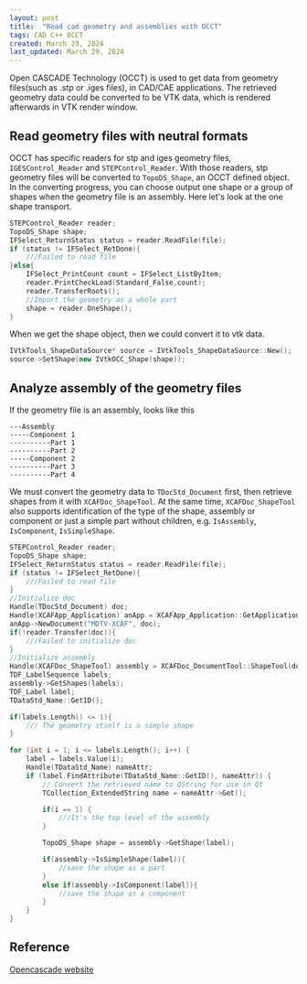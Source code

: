 ```yaml
---
layout: post
title:  "Read cad geometry and assemblies with OCCT"
tags: CAD C++ OCCT
created: March 29, 2024
last_updated: March 29, 2024
---
```

Open CASCADE Technology (OCCT) is used to get data from geometry files(such as .stp or .iges files), in CAD/CAE applications. The retrieved geometry data could be converted to be VTK data, which is rendered afterwards in VTK render window.<!--more-->

## Read geometry files with neutral formats

OCCT has specific readers for stp and iges geometry files, `IGESControl_Reader` and `STEPControl_Reader`.  With those readers,  stp geometry files will be converted to `TopoDS_Shape`, an OCCT defined object.  In the converting progress, you can choose output one shape or a group of shapes when the geometry file is an assembly. Here let's look at the one shape transport.

```c++
STEPControl_Reader reader;
TopoDS_Shape shape;
IFSelect_ReturnStatus status = reader.ReadFile(file);
if (status != IFSelect_RetDone){
    ///Failed to read file
}else{
    IFSelect_PrintCount count = IFSelect_ListByItem;
    reader.PrintCheckLoad(Standard_False,count);
    reader.TransferRoots();
    //Import the geometry as a whole part
    shape = reader.OneShape();
}
```

When we get the shape object, then we could convert it to vtk data.

```c++
IVtkTools_ShapeDataSource* source = IVtkTools_ShapeDataSource::New();
source->SetShape(new IVtkOCC_Shape(shape));
```



## Analyze assembly of the geometry files

If the geometry file is an assembly, looks like this

```
---Assembly
-----Component 1
----------Part 1
----------Part 2
-----Component 2
----------Part 3
----------Part 4
```

We must convert the geometry data to `TDocStd_Document` first, then retrieve shapes from it with `XCAFDoc_ShapeTool`. At the same time,  `XCAFDoc_ShapeTool` also supports identification of the type of the shape, assembly or component or just a simple part without children,  e.g. `IsAssembly`,  `IsComponent`, `IsSimpleShape`.

```c++
STEPControl_Reader reader;
TopoDS_Shape shape;
IFSelect_ReturnStatus status = reader.ReadFile(file);
if (status != IFSelect_RetDone){
    ///Failed to read file
}
//Initialize doc
Handle(TDocStd_Document) doc;
Handle(XCAFApp_Application) anApp = XCAFApp_Application::GetApplication();
anApp->NewDocument("MDTV-XCAF", doc);
if(!reader.Transfer(doc)){
    ///Failed to initialize doc
}
//Initialize assembly
Handle(XCAFDoc_ShapeTool) assembly = XCAFDoc_DocumentTool::ShapeTool(doc->Main());
TDF_LabelSequence labels;
assembly->GetShapes(labels);
TDF_Label label;
TDataStd_Name::GetID();

if(labels.Length() <= 1){
    /// The geometry itself is a simple shape
}

for (int i = 1; i <= labels.Length(); i++) {
    label = labels.Value(i);
    Handle(TDataStd_Name) nameAttr;
    if (label.FindAttribute(TDataStd_Name::GetID(), nameAttr)) {
        // Convert the retrieved name to QString for use in Qt
        TCollection_ExtendedString name = nameAttr->Get();

        if(i == 1) {
            ///It's the top level of the assembly
        }

        TopoDS_Shape shape = assembly->GetShape(label);

        if(assembly->IsSimpleShape(label)){
            //save the shape as a part
        }
        else if(assembly->IsComponent(label)){
            //save the shape as a component
        }
    }
}
```



## Reference

[Opencascade website](https://dev.opencascade.org/)